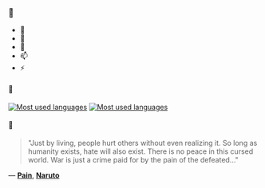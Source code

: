 ### 👋

- 🔭
- 🌱
- 💬
- 📫
- ⚡

#### 🧏

[![Most used languages](https://github-readme-stats-aynah.vercel.app/api/top-langs/?username=aynh&theme=solarized-dark&langs_count=6&layout=compact&hide_title=true)](https://github.com/anuraghazra/github-readme-stats#gh-dark-mode-only)
[![Most used languages](https://github-readme-stats-aynah.vercel.app/api/top-langs/?username=aynh&theme=solarized-light&langs_count=6&layout=compact&hide_title=true)](https://github.com/anuraghazra/github-readme-stats#gh-light-mode-only)

#### 💬

> "Just by living, people hurt others without even realizing it. So long as humanity exists, hate will also exist. There is no peace in this cursed world. War is just a crime paid for by the pain of the defeated..."

&mdash; [**Pain**](https://myanimelist.net/character.php?q=Pain&cat=character), [**Naruto**](https://myanimelist.net/search/all?q=Naruto&cat=all)

